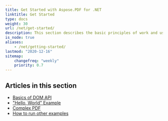 ```yaml
---
title: Get Started with Aspose.PDF for .NET
linktitle: Get Started
type: docs
weight: 30
url: /net/get-started/
description: This section describes the basic principles of work and using DOM API. Also demonstrates simple and complex examples for creating a PDF document.
is_node: true
aliases:
    - /net/getting-started/
lastmod: "2020-12-16"    
sitemap:
    changefreq: "weekly"
    priority: 0.7
---
```


## Articles in this section

- [Basics of DOM API](/pdf/net/basics-of-dom-api/)
- ["Hello, World" Example](/pdf/net/hello-world-example/)
- [Complex PDF](/pdf/net/complex-pdf-example/)
- [How to run other examples](/pdf/net/how-to-run-other-examples/)
